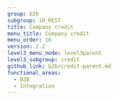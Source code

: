 ```yaml
---
group: b2b
subgroup: 10_REST
title: Company credit
menu_title: Company credit
menu_order: 16
version: 2.2
level3_menu_node: level3parent
level3_subgroup: credit
github_link: b2b/credit-parent.md
functional_areas:
  - B2B
  - Integration
---
```

